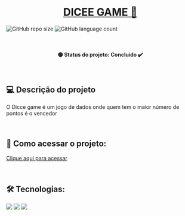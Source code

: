 <h1 align="center"><a href="#" alt="dicee game"> DICEE GAME 🎲 </a></h1>

![GitHub repo size](https://img.shields.io/github/repo-size/anafts/Dicee-game?style=for-the-badge)
![GitHub language count](https://img.shields.io/github/languages/count/anafts/Dicee-game?style=for-the-badge)


<br><h4 align="center"> 🟢 Status do projeto:  Concluído ✔️   </h4> <br>

## 💻 Descrição do projeto 

O Dicce game é um jogo de dados onde quem tem o maior número de pontos é o vencedor
 
 <br>

## 🚀 Como acessar o projeto:
[Clique aqui para acessar](https://anafts.github.io/Dicee-game/)

<br>

## 🛠️ Tecnologias:

<img src="https://img.shields.io/badge/HTML5-E34F26?style=for-the-badge&logo=html5&logoColor=white">
<img src="https://img.shields.io/badge/CSS3-1572B6?style=for-the-badge&logo=css3&logoColor=white">
<img src="https://img.shields.io/badge/JavaScript-F7DF1E?style=for-the-badge&logo=javascript&logoColor=black">

<br>


